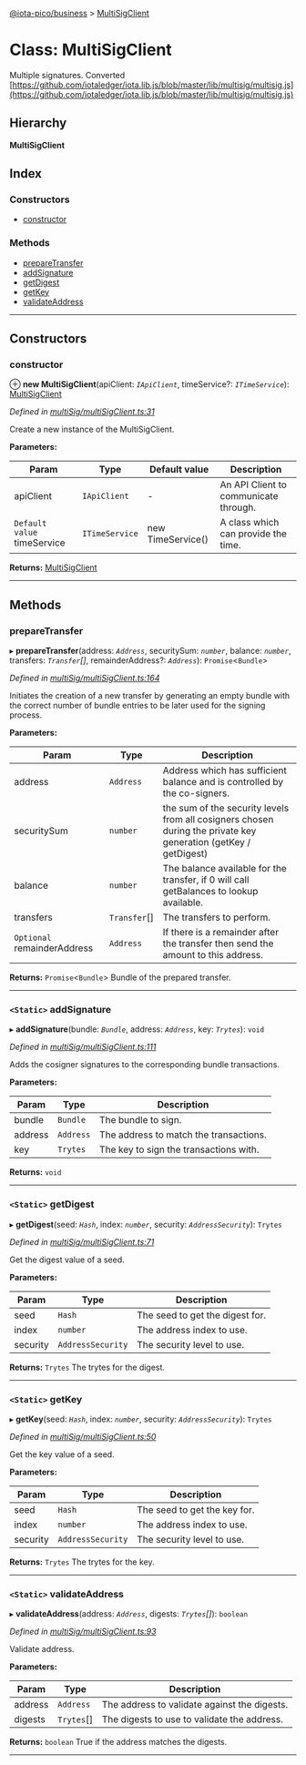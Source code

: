 [@iota-pico/business](../README.md) > [MultiSigClient](../classes/multisigclient.md)

# Class: MultiSigClient

Multiple signatures. Converted [https://github.com/iotaledger/iota.lib.js/blob/master/lib/multisig/multisig.js](https://github.com/iotaledger/iota.lib.js/blob/master/lib/multisig/multisig.js)

## Hierarchy

**MultiSigClient**

## Index

### Constructors

* [constructor](multisigclient.md#constructor)

### Methods

* [prepareTransfer](multisigclient.md#preparetransfer)
* [addSignature](multisigclient.md#addsignature)
* [getDigest](multisigclient.md#getdigest)
* [getKey](multisigclient.md#getkey)
* [validateAddress](multisigclient.md#validateaddress)

---

## Constructors

<a id="constructor"></a>

###  constructor

⊕ **new MultiSigClient**(apiClient: *`IApiClient`*, timeService?: *`ITimeService`*): [MultiSigClient](multisigclient.md)

*Defined in [multiSig/multiSigClient.ts:31](https://github.com/iota-pico/business/blob/983951e/src/multiSig/multiSigClient.ts#L31)*

Create a new instance of the MultiSigClient.

**Parameters:**

| Param | Type | Default value | Description |
| ------ | ------ | ------ | ------ |
| apiClient | `IApiClient` | - |  An API Client to communicate through. |
| `Default value` timeService | `ITimeService` |  new TimeService() |  A class which can provide the time. |

**Returns:** [MultiSigClient](multisigclient.md)

___

## Methods

<a id="preparetransfer"></a>

###  prepareTransfer

▸ **prepareTransfer**(address: *`Address`*, securitySum: *`number`*, balance: *`number`*, transfers: *`Transfer`[]*, remainderAddress?: *`Address`*): `Promise`<`Bundle`>

*Defined in [multiSig/multiSigClient.ts:164](https://github.com/iota-pico/business/blob/983951e/src/multiSig/multiSigClient.ts#L164)*

Initiates the creation of a new transfer by generating an empty bundle with the correct number of bundle entries to be later used for the signing process.

**Parameters:**

| Param | Type | Description |
| ------ | ------ | ------ |
| address | `Address` |  Address which has sufficient balance and is controlled by the co-signers. |
| securitySum | `number` |  the sum of the security levels from all cosigners chosen during the private key generation (getKey / getDigest) |
| balance | `number` |  The balance available for the transfer, if 0 will call getBalances to lookup available. |
| transfers | `Transfer`[] |  The transfers to perform. |
| `Optional` remainderAddress | `Address` |  If there is a remainder after the transfer then send the amount to this address. |

**Returns:** `Promise`<`Bundle`>
Bundle of the prepared transfer.

___
<a id="addsignature"></a>

### `<Static>` addSignature

▸ **addSignature**(bundle: *`Bundle`*, address: *`Address`*, key: *`Trytes`*): `void`

*Defined in [multiSig/multiSigClient.ts:111](https://github.com/iota-pico/business/blob/983951e/src/multiSig/multiSigClient.ts#L111)*

Adds the cosigner signatures to the corresponding bundle transactions.

**Parameters:**

| Param | Type | Description |
| ------ | ------ | ------ |
| bundle | `Bundle` |  The bundle to sign. |
| address | `Address` |  The address to match the transactions. |
| key | `Trytes` |  The key to sign the transactions with. |

**Returns:** `void`

___
<a id="getdigest"></a>

### `<Static>` getDigest

▸ **getDigest**(seed: *`Hash`*, index: *`number`*, security: *`AddressSecurity`*): `Trytes`

*Defined in [multiSig/multiSigClient.ts:71](https://github.com/iota-pico/business/blob/983951e/src/multiSig/multiSigClient.ts#L71)*

Get the digest value of a seed.

**Parameters:**

| Param | Type | Description |
| ------ | ------ | ------ |
| seed | `Hash` |  The seed to get the digest for. |
| index | `number` |  The address index to use. |
| security | `AddressSecurity` |  The security level to use. |

**Returns:** `Trytes`
The trytes for the digest.

___
<a id="getkey"></a>

### `<Static>` getKey

▸ **getKey**(seed: *`Hash`*, index: *`number`*, security: *`AddressSecurity`*): `Trytes`

*Defined in [multiSig/multiSigClient.ts:50](https://github.com/iota-pico/business/blob/983951e/src/multiSig/multiSigClient.ts#L50)*

Get the key value of a seed.

**Parameters:**

| Param | Type | Description |
| ------ | ------ | ------ |
| seed | `Hash` |  The seed to get the key for. |
| index | `number` |  The address index to use. |
| security | `AddressSecurity` |  The security level to use. |

**Returns:** `Trytes`
The trytes for the key.

___
<a id="validateaddress"></a>

### `<Static>` validateAddress

▸ **validateAddress**(address: *`Address`*, digests: *`Trytes`[]*): `boolean`

*Defined in [multiSig/multiSigClient.ts:93](https://github.com/iota-pico/business/blob/983951e/src/multiSig/multiSigClient.ts#L93)*

Validate address.

**Parameters:**

| Param | Type | Description |
| ------ | ------ | ------ |
| address | `Address` |  The address to validate against the digests. |
| digests | `Trytes`[] |  The digests to use to validate the address. |

**Returns:** `boolean`
True if the address matches the digests.

___

